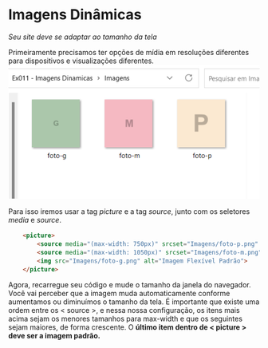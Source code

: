 # Imagens Dinâmicas

_Seu site deve se adaptar ao tamanho da tela_

Primeiramente precisamos ter opções de mídia em resoluções diferentes para dispositivos e visualizações diferentes.
![Alt text](img/imagens%20dinam.png)

Para isso iremos usar a tag _picture_ e a tag _source_, junto com os seletores _*media*_ e _*source*_.

````html
    <picture>
        <source media="(max-width: 750px)" srcset="Imagens/foto-p.png" type="image/png">
        <source media="(max-width: 1050px)" srcset="Imagens/foto-m.png" type="image/png">
        <img src="Imagens/foto-g.png" alt="Imagem Flexível Padrão">
    </picture>
````

Agora, recarregue seu código e mude o tamanho da janela do navegador. Você vai
perceber que a imagem muda automaticamente conforme aumentamos ou
diminuímos o tamanho da tela.
É importante que existe uma ordem entre os < source >, e nessa nossa configuração,
os itens mais acima sejam os menores tamanhos para max-width e que os seguintes
sejam maiores, de forma crescente. O **último item dentro de < picture > deve ser a
imagem padrão.**